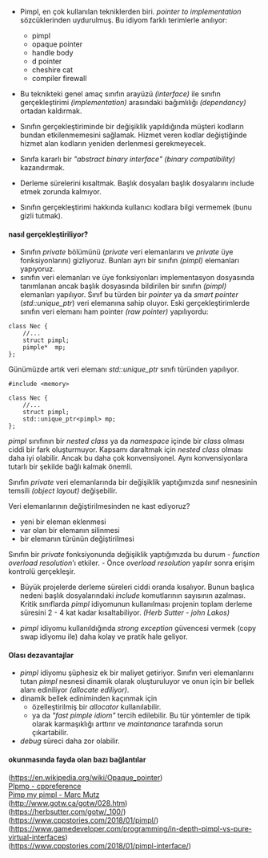 - Pimpl, en çok kullanılan tekniklerden biri. _pointer to implementation_ sözcüklerinden uydurulmuş. Bu idiyom farklı terimlerle anılıyor:
  - pimpl
  - opaque pointer
  - handle body
  - d pointer
  - cheshire cat
  - compiler firewall

- Bu teknikteki genel amaç sınıfın arayüzü _(interface)_ ile sınıfın gerçekleştirimi _(implementation)_ arasındaki bağımlılığı _(dependancy)_ ortadan kaldırmak. 
- Sınıfın gerçekleştiriminde bir değişiklik yapıldığında müşteri kodların bundan etkilenmemesini sağlamak. Hizmet veren kodlar değiştiğinde hizmet alan kodların yeniden derlenmesi gerekmeyecek. 
- Sınıfa kararlı bir _"abstract binary interface"_ _(binary compatibility)_ kazandırmak.
- Derleme sürelerini kısaltmak. Başlık dosyaları başlık dosyalarını include etmek zorunda kalmıyor.
- Sınıfın gerçekleştirimi hakkında kullanıcı kodlara bilgi vermemek (bunu gizli tutmak).

#### nasıl gerçekleştiriliyor?

- Sınıfın _private_ bölümünü (_private_ veri elemanlarını ve _private_ üye fonksiyonlarını) gizliyoruz. Bunları ayrı bir sınıfın _(pimpl)_ elemanları yapıyoruz.
- sınıfın veri elemanları ve üye fonksiyonları implementasyon dosyasında tanımlanan ancak başlık dosyasında bildirilen bir sınıfın _(pimpl)_ elemanları yapılıyor. Sınıf bu türden bir _pointer_ ya da _smart pointer_ (_std::unique_ptr_) veri elemanına sahip oluyor. Eski gerçekleştirimlerde sınıfın veri elemanı ham pointer _(raw pointer)_ yapılıyordu:

```
class Nec {
	//...
	struct pimpl;
	pimple*  mp;
};
```

Günümüzde artık veri elemanı _std::unique_ptr_ sınıfı türünden yapılıyor.

```
#include <memory>

class Nec {
	//...
	struct pimpl;
	std::unique_ptr<pimpl> mp;
};
```

_pimpl_ sınıfının bir _nested class_ ya da _namespace_ içinde bir _class_ olması ciddi bir fark oluşturmuyor. Kapsamı daraltmak için _nested class_ olması daha iyi olabilir. Ancak bu daha çok konvensiyonel. Aynı konvensiyonlara tutarlı bir şekilde bağlı kalmak önemli.

Sınıfın _private_ veri elemanlarında bir değişiklik yaptığımızda sınıf nesnesinin temsili _(object layout)_ değişebilir.

Veri elemanlarının değiştirilmesinden ne kast ediyoruz?
- yeni bir eleman eklenmesi
- var olan bir elemanın silinmesi
- bir elemanın türünün değiştirilmesi

Sınıfın  bir _private_ fonksiyonunda değişiklik yaptığımızda bu durum
	- _function overload resolution_'ı etkiler.
	- Önce _overload resolution_ yapılır sonra erişim kontrolü gerçekleşir.

- Büyük projelerde derleme süreleri ciddi oranda kısalıyor. 
Bunun başlıca nedeni başlık dosyalarındaki _include_ komutlarının sayısının azalması.
Kritik sınıflarda _pimpl_ idiyomunun kullanılması projenin toplam derleme süresini 2 - 4 kat kadar kısaltabiliyor. _(Herb Sutter - john Lakos)_

- _pimpl_ idiyomu kullanıldığında _strong exception_ güvencesi vermek (copy swap idiyomu ile)  daha kolay ve pratik hale geliyor.

#### Olası dezavantajlar
- _pimpl_ idiyomu şüphesiz ek bir maliyet getiriyor. 
Sınıfın veri elemanlarını tutan _pimpl_ nesnesi dinamik olarak oluşturuluyor ve onun için bir bellek alanı ediniliyor _(allocate ediliyor)_.
- dinamik bellek ediniminden kaçınmak için
	- özelleştirilmiş bir _allocator_ kullanılabilir. 
	- ya da _"fast pimple idiom"_ tercih edilebilir. 
Bu tür yöntemler de tipik olarak karmaşıklığı arttırır ve _maintanance_ tarafında sorun çıkartabilir.
- _debug_ süreci daha zor olabilir.

#### okunmasında fayda olan bazı bağlantılar

(https://en.wikipedia.org/wiki/Opaque_pointer)<br>
[PIpmp - cppreference](https://en.cppreference.com/w/cpp/language/pimpl)<br>
[Pimp my pimpl - Marc Mutz](https://marcmutz.wordpress.com/translated-articles/pimp-my-pimpl/) <br>
(http://www.gotw.ca/gotw/028.htm) <br>
(https://herbsutter.com/gotw/_100/)<br>
(https://www.cppstories.com/2018/01/pimpl/)<br>
(https://www.gamedeveloper.com/programming/in-depth-pimpl-vs-pure-virtual-interfaces)<br>
(https://www.cppstories.com/2018/01/pimpl-interface/)<br>
